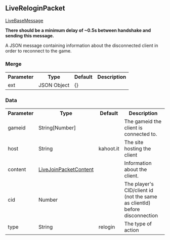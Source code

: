 ## LiveReloginPacket
<span class="extends"><a href="#/enum/LiveBaseMessage">LiveBaseMessage</a></span>

**There should be a minimum delay of ~0.5s between handshake and sending this message.**

A JSON message containing information about the disconnected client in order to reconnect to the game.

### Merge
<table>
  <tr>
    <th>Parameter</th>
    <th>Type</th>
    <th>Default</th>
    <th>Description</th>
  </tr>
  <tr>
    <td>ext</td>
    <td>JSON Object</td>
    <td>{}</td>
    <td></td>
  </tr>
</table>

### Data
<table>
  <tr>
    <th>Parameter</th>
    <th>Type</th>
    <th>Default</th>
    <th>Description</th>
  </tr>
  <tr>
    <td>gameid</td>
    <td>String[Number]</td>
    <td></td>
    <td>The gameid the client is connected to.</td>
  </tr>
  <tr>
    <td>host</td>
    <td>String</td>
    <td>kahoot.it</td>
    <td>The site hosting the client</td>
  </tr>
  <tr>
    <td>content</td>
    <td><a href="#/enum/LiveJoinPacketContent">LiveJoinPacketContent</a></td>
    <td></td>
    <td>Information about the client.</td>
  </tr>
  <tr>
    <td>cid</td>
    <td>Number</td>
    <td></td>
    <td>The player's CID/client id (not the same as clientId) before disconnection</td>
  </tr>
  <tr>
    <td>type</td>
    <td>String</td>
    <td>relogin</td>
    <td>The type of action</td>
  </tr>
</table>
